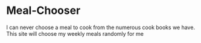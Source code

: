 # Meal-Chooser
I can never choose a meal to cook from the numerous cook books we have.
This site will choose my weekly meals randomly for me
